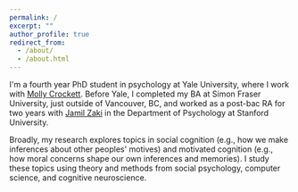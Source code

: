 ```yaml
---
permalink: /
excerpt: ""
author_profile: true
redirect_from: 
  - /about/
  - /about.html
---
```


I'm a fourth year PhD student in psychology at Yale University, where I work with [Molly Crockett](http://www.crockettlab.org/). Before Yale, I completed my BA at Simon Fraser University, just outside of Vancouver, BC, and worked as a post-bac RA for two years with [Jamil Zaki](http://ssnl.stanford.edu/) in the Department of Psychology at Stanford University.

Broadly, my research explores topics in social cognition (e.g., how we make inferences about other peoples' motives) and motivated cognition (e.g., how moral concerns shape our own inferences and memories). I study these topics using theory and methods from social psychology, computer science, and cognitive neuroscience.
